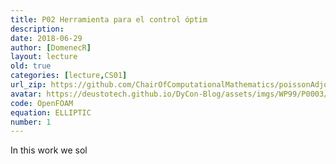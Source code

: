 ```yaml
---
title: P02 Herramienta para el control óptim
description: 
date: 2018-06-29
author: [DomenecR]
layout: lecture
old: true
categories: [lecture,CS01]
url_zip: https://github.com/ChairOfComputationalMathematics/poissonAdjointFoam/archive/master.zip
avatar: https://deustotech.github.io/DyCon-Blog/assets/imgs/WP99/P0003/avatarWP990003.PNG
code: OpenFOAM
equation: ELLIPTIC
number: 1
---
```


In this work we sol
